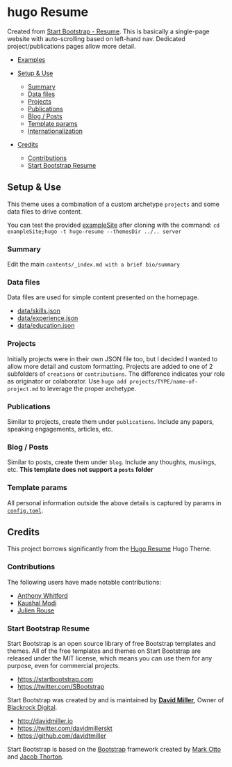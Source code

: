 # hugo Resume

Created from [Start Bootstrap - Resume](https://startbootstrap.com/template-overviews/resume/).
This is basically a single-page website with auto-scrolling based on left-hand nav.  Dedicated project/publications pages allow more detail.

<!-- MarkdownTOC autolink="true" -->

- [Examples](#examples)

- [Setup & Use](#setup--use)
    - [Summary](#summary)
    - [Data files](#data-files)
    - [Projects](#projects)
    - [Publications](#publications)
    - [Blog / Posts](#blog--posts)
    - [Template params](#template-params)
    - [Internationalization](#internationalization)
- [Credits](#credits)
    - [Contributions](#contributions)
    - [Start Bootstrap Resume](#start-bootstrap-resume)

## Setup & Use

This theme uses a combination of a custom archetype `projects` and some data files to drive content.

You can test the provided [exampleSite](exampleSite) after cloning with the command:
`cd exampleSite;hugo -t hugo-resume --themesDir ../.. server`

### Summary
Edit the main `contents/_index.md with a brief bio/summary`

### Data files
Data files are used for simple content presented on the homepage.

- [data/skills.json](https://github.com/eddiewebb/hugo-resume/blob/master/exampleSite/data/skills.json)
- [data/experience.json](https://github.com/eddiewebb/hugo-resume/blob/master/exampleSite/data/experience.json)
- [data/education.json](https://github.com/eddiewebb/hugo-resume/blob/master/exampleSite/data/education.json)


### Projects
Initially projects were in their own JSON file too, but I decided I wanted to allow more detail and custom formatting.
Projects are added to one of 2 subfolders of `creations` or `contributions`. The difference indicates your role as originator or colaborator.   Use `hugo add projects/TYPE/name-of-project.md` to leverage the proper archetype.

### Publications
Similar to projects, create them under `publications`. Include any papers, speaking engagements, articles, etc.

### Blog / Posts
Similar to posts, create them under `blog`. Include any thoughts, musiings, etc.
**This template does not support a `posts` folder**

### Template params

All personal information outside the above details is captured by params in [`config.toml`](https://github.com/eddiewebb/hugo-resume/blob/master/exampleSite/config.toml).

## Credits

This project borrows significantly from the [Hugo Resume](https://github.com/eddiewebb/hugo-resume) Hugo Theme.

### Contributions
The following users have made notable contributions:
- [Anthony Whitford](https://github.com/awhitford)
- [Kaushal Modi](https://github.com/kaushalmodi)
- [Julien Rouse](https://github.com/JulienRouse)

### Start Bootstrap Resume

Start Bootstrap is an open source library of free Bootstrap templates and themes. All of the free templates and themes on Start Bootstrap are released under the MIT license, which means you can use them for any purpose, even for commercial projects.

* https://startbootstrap.com
* https://twitter.com/SBootstrap

Start Bootstrap was created by and is maintained by **[David Miller](http://davidmiller.io/)**, Owner of [Blackrock Digital](http://blackrockdigital.io/).

* http://davidmiller.io
* https://twitter.com/davidmillerskt
* https://github.com/davidtmiller

Start Bootstrap is based on the [Bootstrap](http://getbootstrap.com/) framework created by [Mark Otto](https://twitter.com/mdo) and [Jacob Thorton](https://twitter.com/fat).

